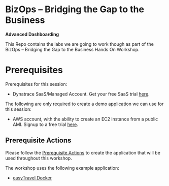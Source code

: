 # BizOps – Bridging the Gap to the Business

**Advanced Dashboarding**

This Repo contains the labs we are going to work though as part of the BizOps – Bridging the Gap to the Business Hands On Workshop.

# Prerequisites

Prerequisites for this session:

* Dynatrace SaaS/Managed Account. Get your free SaaS trial [here](https://www.dynatrace.com/trial/).

The following are only required to create a demo application we can use for this session:
* AWS account, with the ability to create an EC2 instance from a public AMI. Signup to a free trial [here](https://aws.amazon.com/free/).


## Prerequisite Actions
Please follow the [Prerequisite Actions](/Prerequisite%20Actions) to create the application that will be used throughout this workshop.



The workshop uses the following example application:

* [easyTravel Docker](https://github.com/Dynatrace/easyTravel-Docker)